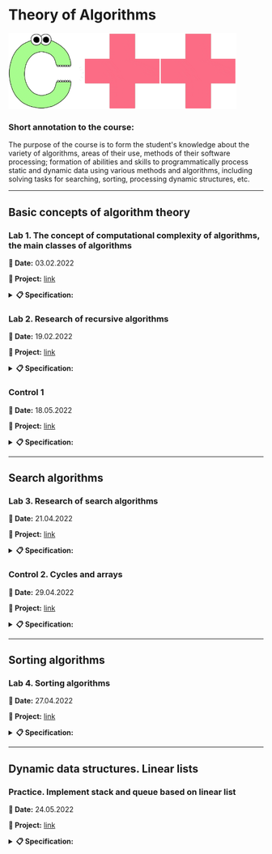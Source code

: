# **Theory of Algorithms**

<img src="img/c.gif" height="150" alt="C"><img src="img/plus.gif" height="150" alt="+"><img src="img/plus.gif" height="150" alt="+">

### **Short annotation to the course:**

The purpose of the course is to form the student's knowledge about the variety of algorithms, areas of their use, methods of their software processing; formation of abilities and skills to programmatically process static and dynamic data using various methods and algorithms, including solving tasks for searching, sorting, processing dynamic structures, etc.

---

## **Basic concepts of algorithm theory**

### **Lab 1.** The concept of computational complexity of algorithms, the main classes of algorithms

**📅 Date:** 03.02.2022

**📁 Project:** [link](lab-01/main.cpp)

<details>
<summary><b>📋 Specification:</b></summary>

The coordinates of three points of the plane are given. Check if they form a right triangle.
</details>

### **Lab 2.** Research of recursive algorithms

**📅 Date:** 19.02.2022

**📁 Project:** [link](lab-02)

<details>
<summary><b>📋 Specification:</b></summary>

Calculate the value of y by decomposing the function ƒ(x) into a Taylor series. Develop programs according to the algorithm using a recursive function and without using a recursive function.

| y              | ƒ(x)   |
| -------------- | ------ |
| (x+3) / sin(x) | sin(x) |
</details>

### **Control 1**

**📅 Date:** 18.05.2022

**📁 Project:** [link](control-01/main.cpp)

<details>
<summary><b>📋 Specification:</b></summary>

Calculate the expression:

w = |cos(x) - cos(y)<sup>1 + 2sin<sup>2</sup>(y)</sup>| * (1 + z + z<sup>2</sup> / 2 + z<sup>4</sup> / 4

if x = 0.4 * 10<sup>4</sup>, y = -0.875, z = -0.475 * 10<sup>-3</sup>, w = 1.9873)
</details>

---

## **Search algorithms**

### **Lab 3.** Research of search algorithms

**📅 Date:** 21.04.2022

**📁 Project:** [link](lab-03/main.cpp)

<details>
<summary><b>📋 Specification:</b></summary>

1. For these tables to implement the algorithms of the gun by these methods.

2. Determine the number of comparisons when performing different algorithms.

    Note: Input arrays of integers contain 500 elements with random numbers with values from 0 to N - 1. N = 1000.

| The purpose of the search                                                            |
| ------------------------------------------------------------------------------------ |
| Number of elements from 0 to N - 1 in the array B. Search algorithms: linear, binary |
</details>

### **Control 2. Cycles and arrays**

**📅 Date:** 29.04.2022

**📁 Project:** [link](control-02/main.cpp)

<details>
<summary><b>📋 Specification:</b></summary>

1. Write a program that does the following: the user enters his year of birth and the program displays the word "Hello" as many times as he is old.
2. Write a program that generates and displays an array of 10 random numbers in the range -100 to 100, displays the index of the third negative element.
</details>

---

## **Sorting algorithms**

### **Lab 4.** Sorting algorithms

**📅 Date:** 27.04.2022

**📁 Project:** [link](lab-04/main.cpp)

<details>
<summary><b>📋 Specification:</b></summary>

1. Generate an array of dimension 1000 elements:
    <ol type="a">
        <li>sorted by ascending;</li>
        <li>with random elements from 0 to 1000;</li>
        <li>sorted in descending order.</li>
    </ol>

2. For the data of table to implement algorithms of sorting in ascending order,
receiving the following variables:
    <ol type="a">
        <li>number of comparisons;</li>
        <li>number of exchanges.</li>
    </ol>
3. The results of the experiment are presented in the form of a table.

| Method 1         | Method 2          | Method 3       |
| ---------------- | ----------------- | -------------- |
| "Bubbles" method | Sort by selection | Shell's method |
</details>

---

## **Dynamic data structures. Linear lists**

### **Practice.** Implement stack and queue based on linear list

**📅 Date:** 24.05.2022

**📁 Project:** [link](practice)

<details>
<summary><b>📋 Specification:</b></summary>

Create your own stack and queue and fill them with records according to the table and display.

| Type of records                   | Number of records |
| --------------------------------- | ----------------- |
| Warehouse (goods and their value) | 10                |
</details>
